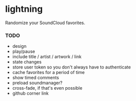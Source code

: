 lightning
=========

Randomize your SoundCloud favorites.

### TODO
* design
* play/pause
* include title / artist / artwork / link
* state changes
* store user token so you don't always have to authenticate
* cache favorites for a period of time
* show timed comments
* preload soundmanager?
* cross-fade, if that's even possible
* github corner link
